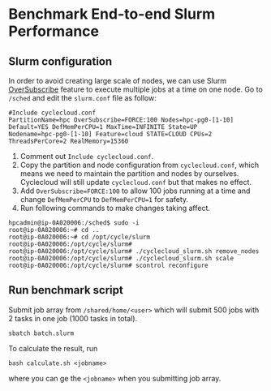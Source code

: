 # Benchmark End-to-end Slurm Performance
## Slurm configuration
In order to avoid creating large scale of nodes, we can use Slurm [OverSubscribe](https://slurm.schedmd.com/slurm.conf.html#OPT_OverSubscribe) feature to execute multiple jobs at a time on one node. Go to `/sched` and edit the `slurm.conf` file as follow:
```
#Include cyclecloud.conf
PartitionName=hpc OverSubscribe=FORCE:100 Nodes=hpc-pg0-[1-10] Default=YES DefMemPerCPU=1 MaxTime=INFINITE State=UP
Nodename=hpc-pg0-[1-10] Feature=cloud STATE=CLOUD CPUs=2 ThreadsPerCore=2 RealMemory=15360
```
1. Comment out `Include cyclecloud.conf`.
2. Copy the partition and node configuration from `cyclecloud.conf`, which means we need to maintain the partition and nodes by ourselves. Cyclecloud will still update `cyclecloud.conf` but that makes no effect.
3. Add `OverSubscribe=FORCE:100` to allow 100 jobs running at a time and change `DefMemPerCPU` to `DefMemPerCPU=1` for safety.
4. Run following commands to make changes taking affect.
```
hpcadmin@ip-0A020006:/sched$ sudo -i
root@ip-0A020006:~# cd ..
root@ip-0A020006:~# cd /opt/cycle/slurm
root@ip-0A020006:/opt/cycle/slurm#
root@ip-0A020006:/opt/cycle/slurm# ./cyclecloud_slurm.sh remove_nodes
root@ip-0A020006:/opt/cycle/slurm# ./cyclecloud_slurm.sh scale
root@ip-0A020006:/opt/cycle/slurm# scontrol reconfigure
```

## Run benchmark script
Submit job array from `/shared/home/<user>` which will submit 500 jobs with 2 tasks in one job (1000 tasks in total).
```
sbatch batch.slurm
```
To calculate the result, run
```
bash calculate.sh <jobname>
```
where you can ge the `<jobname>` when you submitting job array.